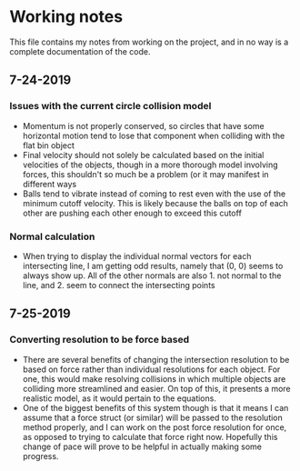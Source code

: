 # Working notes

This file contains my notes from working on the project, and in no way is a complete documentation of the code.

## 7-24-2019
### Issues with the current circle collision model
- Momentum is not properly conserved, so circles that have some horizontal motion tend to lose that component when colliding with the flat bin object
- Final velocity should not solely be calculated based on the initial velocities of the objects, though in a more thorough model involving forces, this shouldn't so much be a problem (or it may manifest in different ways
- Balls tend to vibrate instead of coming to rest even with the use of the minimum cutoff velocity. This is likely because the balls on top of each other are pushing each other enough to exceed this cutoff

### Normal calculation
- When trying to display the individual normal vectors for each intersecting line, I am getting odd results, namely that (0, 0) seems to always show up. All of the other normals are also 1. not normal to the line, and 2. seem to connect the intersecting points

## 7-25-2019
### Converting resolution to be force based
- There are several benefits of changing the intersection resolution to be based on force rather than individual resolutions for each object. For one, this would make resolving collisions in which multiple objects are colliding more streamlined and easier. On top of this, it presents a more realistic model, as it would pertain to the equations.
- One of the biggest benefits of this system though is that it means I can assume that a force struct (or similar) will be passed to the resolution method properly, and I can work on the post force resolution for once, as opposed to trying to calculate that force right now. Hopefully this change of pace will prove to be helpful in actually making some progress.
